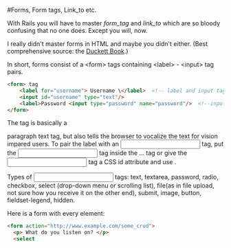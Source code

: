 #Forms, Form tags, Link_to etc.

With Rails you will have to master *form_tag* and *link_to* which are so bloody confusing that no one does. Except you will, now.

I really didn't master forms in HTML and maybe you didn't either.  (Best comprehensive source: the [Duckett Book](http://www.htmlandcssbook.com).)  

In short, forms consist of a \<form\> tags containing \<label\> - \<input\> tag pairs.

```html
<form> tag
    <label for="username"> Username \</label>  <!-- label and input tags separate, use id= -->
    <input id="username" type="text"/>   
    <label>Password <input type="password" name="password"/>  <!--input tag inside lable tag -->
</form>
```
The <label> tag is basically a <p> paragraph text tag,  but also tells the browser to vocalize the text for vision impared users.  To pair the label with an <input> tag,  put the <input> tag inside the <label>...</label> tag or give the <input> tag a CSS id attribute and use <label for="some_id_name">. 

Types of <input> tags: text, textarea, password, radio, checkbox, select (drop-down menu or scrolling list), file(as in file upload, not sure how you receive it on the other end), submit, image, button, fieldset-legend, hidden.  

Here is a form with every element:

```html
<form action="http://www.example.com/some_crud">
  <p> What do you listen on? </p>
  <select
  
